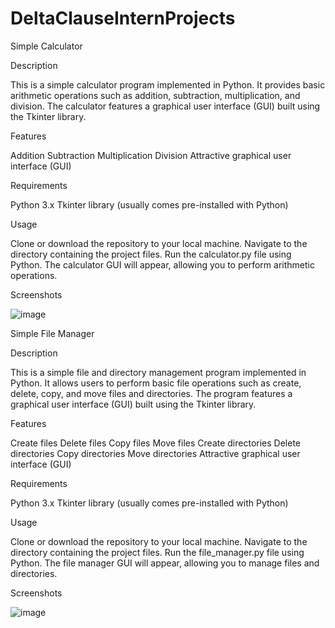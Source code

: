 # DeltaClauseInternProjects
Simple Calculator

Description

This is a simple calculator program implemented in Python. It provides basic arithmetic operations such as addition, subtraction, multiplication, and division. The calculator features a graphical user interface (GUI) built using the Tkinter library.


Features

Addition
Subtraction
Multiplication
Division
Attractive graphical user interface (GUI)

Requirements

Python 3.x
Tkinter library (usually comes pre-installed with Python)

Usage

Clone or download the repository to your local machine.
Navigate to the directory containing the project files.
Run the calculator.py file using Python.
The calculator GUI will appear, allowing you to perform arithmetic operations.

Screenshots

![image](https://github.com/kirankumar5522/DeltaClauseInternProjects/assets/98875670/4faf9a71-742d-4fe9-a32f-8b691223c8de)


Simple File Manager

Description

This is a simple file and directory management program implemented in Python. It allows users to perform basic file operations such as create, delete, copy, and move files and directories. The program features a graphical user interface (GUI) built using the Tkinter library.


Features

Create files
Delete files
Copy files
Move files
Create directories
Delete directories
Copy directories
Move directories
Attractive graphical user interface (GUI)

Requirements

Python 3.x
Tkinter library (usually comes pre-installed with Python)

Usage

Clone or download the repository to your local machine.
Navigate to the directory containing the project files.
Run the file_manager.py file using Python.
The file manager GUI will appear, allowing you to manage files and directories.

Screenshots

![image](https://github.com/kirankumar5522/DeltaClauseInternProjects/assets/98875670/e90a9010-ae23-4c92-98eb-3e8fcd6e1c67)


